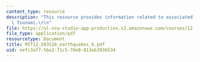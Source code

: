 ```yaml
---
content_type: resource
description: "This resource provides information related to associated phenomena:\
  \ Tsunami.\r\n"
file: https://ol-ocw-studio-app-production.s3.amazonaws.com/courses/12-103-science-and-policy-of-natural-hazards-spring-2010/eefc3af75ba171c570e0813ab3936534_MIT12_103S10_earthquakes_6.pdf
file_type: application/pdf
resourcetype: Document
title: MIT12_103S10_earthquakes_6.pdf
uid: eefc3af7-5ba1-71c5-70e0-813ab3936534
---
```

